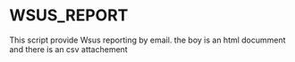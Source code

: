 # WSUS_REPORT
This script provide Wsus reporting by email. the boy is an html documment and there is an csv attachement
